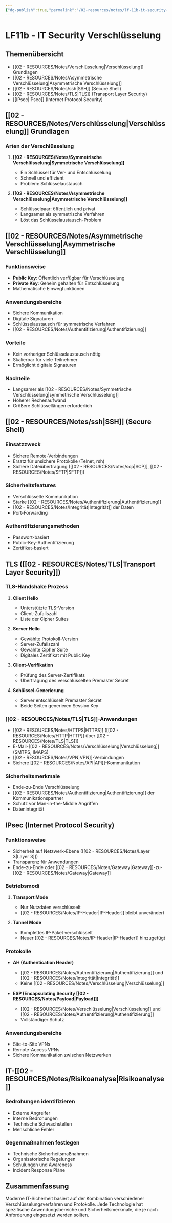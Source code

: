 ```yaml
---
{"dg-publish":true,"permalink":"/02-resources/notes/lf-11b-it-security-verschluesselung/","tags":["GFN/LF11/FISI"],"noteIcon":"","updated":"2025-09-05T14:30:06.000+02:00"}
---
```


# LF11b - IT Security Verschlüsselung

## Themenübersicht

- [[02 - RESOURCES/Notes/Verschlüsselung\|Verschlüsselung]] Grundlagen
- [[02 - RESOURCES/Notes/Asymmetrische Verschlüsselung\|Asymmetrische Verschlüsselung]]
- [[02 - RESOURCES/Notes/ssh\|SSH]] (Secure Shell)
- [[02 - RESOURCES/Notes/TLS\|TLS]] (Transport Layer Security)
- [[IPsec\|IPsec]] (Internet Protocol Security)

## [[02 - RESOURCES/Notes/Verschlüsselung\|Verschlüsselung]] Grundlagen

### Arten der Verschlüsselung

1. **[[02 - RESOURCES/Notes/Symmetrische Verschlüsselung\|Symmetrische Verschlüsselung]]**
    
    - Ein Schlüssel für Ver- und Entschlüsselung
    - Schnell und effizient
    - Problem: Schlüsselaustausch
2. **[[02 - RESOURCES/Notes/Asymmetrische Verschlüsselung\|Asymmetrische Verschlüsselung]]**
    
    - Schlüsselpaar: öffentlich und privat
    - Langsamer als symmetrische Verfahren
    - Löst das Schlüsselaustausch-Problem

## [[02 - RESOURCES/Notes/Asymmetrische Verschlüsselung\|Asymmetrische Verschlüsselung]]

### Funktionsweise

- **Public Key**: Öffentlich verfügbar für Verschlüsselung
- **Private Key**: Geheim gehalten für Entschlüsselung
- Mathematische Einwegfunktionen

### Anwendungsbereiche

- Sichere Kommunikation
- Digitale Signaturen
- Schlüsselaustausch für symmetrische Verfahren
- [[02 - RESOURCES/Notes/Authentifizierung\|Authentifizierung]]

### Vorteile

- Kein vorheriger Schlüsselaustausch nötig
- Skalierbar für viele Teilnehmer
- Ermöglicht digitale Signaturen

### Nachteile

- Langsamer als [[02 - RESOURCES/Notes/Symmetrische Verschlüsselung\|symmetrische Verschlüsselung]]
- Höherer Rechenaufwand
- Größere Schlüssellängen erforderlich

## [[02 - RESOURCES/Notes/ssh\|SSH]] (Secure Shell)

### Einsatzzweck

- Sichere Remote-Verbindungen
- Ersatz für unsichere Protokolle (Telnet, rsh)
- Sichere Dateiübertragung ([[02 - RESOURCES/Notes/scp\|SCP]], [[02 - RESOURCES/Notes/SFTP\|SFTP]])

### Sicherheitsfeatures

- Verschlüsselte Kommunikation
- Starke [[02 - RESOURCES/Notes/Authentifizierung\|Authentifizierung]]
- [[02 - RESOURCES/Notes/Integrität\|Integrität]] der Daten
- Port-Forwarding

### Authentifizierungsmethoden

- Passwort-basiert
- Public-Key-Authentifizierung
- Zertifikat-basiert

## TLS ([[02 - RESOURCES/Notes/TLS\|Transport Layer Security]])

### TLS-Handshake Prozess

1. **Client Hello**
    
    - Unterstützte TLS-Version
    - Client-Zufallszahl
    - Liste der Cipher Suites
2. **Server Hello**
    
    - Gewählte Protokoll-Version
    - Server-Zufallszahl
    - Gewählte Cipher Suite
    - Digitales Zertifikat mit Public Key
3. **Client-Verifikation**
    
    - Prüfung des Server-Zertifikats
    - Übertragung des verschlüsselten Premaster Secret
4. **Schlüssel-Generierung**
    
    - Server entschlüsselt Premaster Secret
    - Beide Seiten generieren Session Key

### [[02 - RESOURCES/Notes/TLS\|TLS]]-Anwendungen

- [[02 - RESOURCES/Notes/HTTPS\|HTTPS]] ([[02 - RESOURCES/Notes/HTTP\|HTTP]] über [[02 - RESOURCES/Notes/TLS\|TLS]])
- E-Mail-[[02 - RESOURCES/Notes/Verschlüsselung\|Verschlüsselung]] (SMTPS, IMAPS)
- [[02 - RESOURCES/Notes/VPN\|VPN]]-Verbindungen
- Sichere [[02 - RESOURCES/Notes/API\|API]]-Kommunikation

### Sicherheitsmerkmale

- Ende-zu-Ende Verschlüsselung
- [[02 - RESOURCES/Notes/Authentifizierung\|Authentifizierung]] der Kommunikationspartner
- Schutz vor Man-in-the-Middle Angriffen
- Datenintegrität

## IPsec (Internet Protocol Security)

### Funktionsweise

- Sicherheit auf Netzwerk-Ebene ([[02 - RESOURCES/Notes/Layer 3\|Layer 3]])
- Transparenz für Anwendungen
- Ende-zu-Ende oder [[02 - RESOURCES/Notes/Gateway\|Gateway]]-zu-[[02 - RESOURCES/Notes/Gateway\|Gateway]]

### Betriebsmodi

1. **Transport Mode**
    
    - Nur Nutzdaten verschlüsselt
    - [[02 - RESOURCES/Notes/IP-Header\|IP-Header]] bleibt unverändert
2. **Tunnel Mode**
    
    - Komplettes IP-Paket verschlüsselt
    - Neuer [[02 - RESOURCES/Notes/IP-Header\|IP-Header]] hinzugefügt

### Protokolle

- **AH (Authentication Header)**
    
    - [[02 - RESOURCES/Notes/Authentifizierung\|Authentifizierung]] und [[02 - RESOURCES/Notes/Integrität\|Integrität]]
    - Keine [[02 - RESOURCES/Notes/Verschlüsselung\|Verschlüsselung]]
- **ESP (Encapsulating Security [[02 - RESOURCES/Notes/Payload\|Payload]])**
    
    - [[02 - RESOURCES/Notes/Verschlüsselung\|Verschlüsselung]] und [[02 - RESOURCES/Notes/Authentifizierung\|Authentifizierung]]
    - Vollständiger Schutz

### Anwendungsbereiche

- Site-to-Site VPNs
- Remote-Access VPNs
- Sichere Kommunikation zwischen Netzwerken

## IT-[[02 - RESOURCES/Notes/Risikoanalyse\|Risikoanalyse]]

### Bedrohungen identifizieren

- Externe Angreifer
- Interne Bedrohungen
- Technische Schwachstellen
- Menschliche Fehler

### Gegenmaßnahmen festlegen

- Technische Sicherheitsmaßnahmen
- Organisatorische Regelungen
- Schulungen und Awareness
- Incident Response Pläne

## Zusammenfassung

Moderne IT-Sicherheit basiert auf der Kombination verschiedener Verschlüsselungsverfahren und Protokolle. Jede Technologie hat spezifische Anwendungsbereiche und Sicherheitsmerkmale, die je nach Anforderung eingesetzt werden sollten.